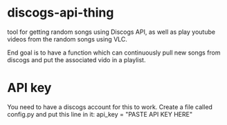 # discogs-api-thing
tool for getting random songs using Discogs API, as well as play youtube videos from the random songs using VLC.


End goal is to have a function which can continuously pull new songs from discogs and put the associated vido in a playlist.

# API key
You need to have a discogs account for this to work. Create a file called config.py and put this line in it: api_key = "PASTE API KEY HERE"

